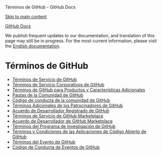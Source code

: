 Términos de GitHub - GitHub Docs

[Skip to main content](#main-content)

[](/es)[GitHub Docs](/es)

We publish frequent updates to our documentation, and translation of this page may still be in progress. For the most current information, please visit the [English documentation](/en).

Términos de GitHub
==========

* [Términos de Servicio de GitHub](/es/site-policy/github-terms/github-terms-of-service)
* [Términos de Servicio Corporativos de GitHub](/es/site-policy/github-terms/github-corporate-terms-of-service)
* [Términos de GitHub para Productos y Características Adicionales](/es/site-policy/github-terms/github-terms-for-additional-products-and-features)
* [Pautas de la Comunidad de GitHub](/es/site-policy/github-terms/github-community-guidelines)
* [Código de conducta de la comunidad de GitHub](/es/site-policy/github-terms/github-community-code-of-conduct)
* [Términos Adicionales de los Patrocinadores de GitHub](/es/site-policy/github-terms/github-sponsors-additional-terms)
* [Acuerdo de Desarrollador Registrado de GitHub](/es/site-policy/github-terms/github-registered-developer-agreement)
* [Términos de Servicio de GitHub Marketplace](/es/site-policy/github-terms/github-marketplace-terms-of-service)
* [Acuerdo de Desarrollador de GitHub Marketplace](/es/site-policy/github-terms/github-marketplace-developer-agreement)
* [Términos del Programa de Investigación de GitHub](/es/site-policy/github-terms/github-research-program-terms)
* [Términos y Condiciones de las Aplicaciones de Código Abierto de GitHub](/es/site-policy/github-terms/github-open-source-applications-terms-and-conditions)
* [Términos del Evento de GitHub](/es/site-policy/github-terms/github-event-terms)
* [Código de Conducta de Eventos de GitHub](/es/site-policy/github-terms/github-event-code-of-conduct)

